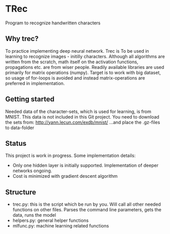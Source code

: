 # TRec
Program to recognize handwritten characters

## Why trec?
To practice implementing deep neural network.
Trec is To be used in learning to recognize images - initilly characters.
Although all algorithms are written from the scratch, math itself on the
activation functions, propagations etc. are from wiser people.
Readily available libraries are used primarily for matrix operations (numpy).
Target is to work with big dataset, so usage of for-loops is avoided 
and instead matrix-operations are preferred in implementation.

## Getting started
Needed data of the character-sets, which is used for learning, is from MNIST.
This data is not included in this Git project. You need to download the sets from:
http://yann.lecun.com/exdb/mnist/
...and place the .gz-files to data-folder


## Status
This project is work in progress. Some implementation details:
- Only one hidden layer is initially supported. Implementation of deeper networks ongoing.
- Cost is minimized with gradient descent algorithm

## Structure
- trec.py: this is the script which be run by you. Will call all other needed functions on other files. 
Parses the command line parameters, gets the data, runs the model
- helpers.py: general helper functions
- mlfunc.py: machine learning related functions